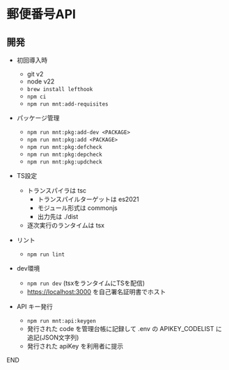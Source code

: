 郵便番号API
==========

開発
-----

- 初回導入時
  - git v2
  - node v22
  - `brew install lefthook`
  - `npm ci`
  - `npm run mnt:add-requisites`

- パッケージ管理
  - `npm run mnt:pkg:add-dev <PACKAGE>`
  - `npm run mnt:pkg:add <PACKAGE>`
  - `npm run mnt:pkg:defcheck`
  - `npm run mnt:pkg:depcheck`
  - `npm run mnt:pkg:updcheck`

- TS設定
  - トランスパイラは tsc
    - トランスパイルターゲットは es2021
    - モジュール形式は commonjs
    - 出力先は ./dist
  - 逐次実行のランタイムは tsx

- リント
  - `npm run lint`

- dev環境
  - `npm run dev` (tsxをランタイムにTSを配信)
  - <https://localhost:3000> を自己署名証明書でホスト 

- API キー発行
  - `npm run mnt:api:keygen`
  - 発行された code を管理台帳に記録して .env の APIKEY_CODELIST に追記(JSON文字列)
  - 発行された apiKey を利用者に提示

END
